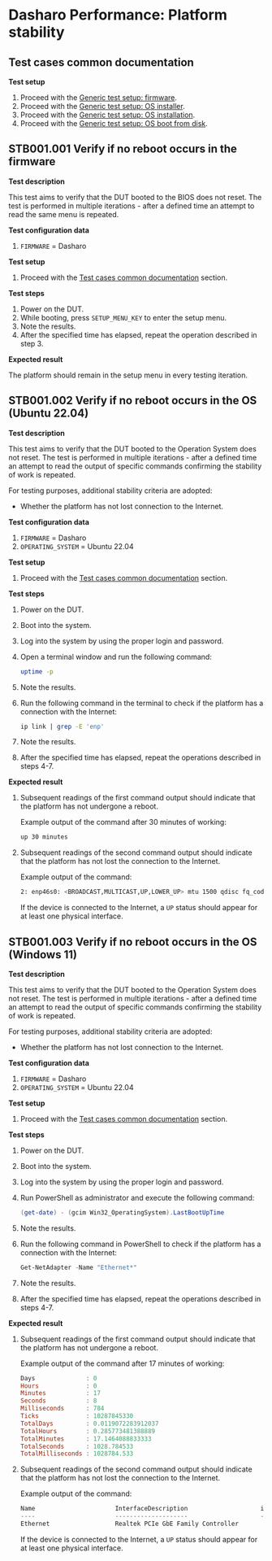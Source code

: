 # Dasharo Performance: Platform stability

## Test cases common documentation

**Test setup**

1. Proceed with the
    [Generic test setup: firmware](../generic-test-setup.md#firmware).
1. Proceed with the
    [Generic test setup: OS installer](../generic-test-setup.md#os-installer).
1. Proceed with the
    [Generic test setup: OS installation](../generic-test-setup.md#os-installation).
1. Proceed with the
    [Generic test setup: OS boot from disk](../generic-test-setup.md#os-boot-from-disk).

## STB001.001 Verify if no reboot occurs in the firmware

**Test description**

This test aims to verify that the DUT booted to the BIOS does not reset. The
test is performed in multiple iterations - after a defined time an attempt to
read the same menu is repeated.

**Test configuration data**

1. `FIRMWARE` = Dasharo

**Test setup**

1. Proceed with the
    [Test cases common documentation](#test-cases-common-documentation) section.

**Test steps**

1. Power on the DUT.
1. While booting, press `SETUP_MENU_KEY` to enter the setup menu.
1. Note the results.
1. After the specified time has elapsed, repeat the operation described in
    step 3.

**Expected result**

The platform should remain in the setup menu in every testing iteration.

## STB001.002 Verify if no reboot occurs in the OS (Ubuntu 22.04)

**Test description**

This test aims to verify that the DUT booted to the Operation System does not
reset. The test is performed in multiple iterations - after a defined time an
attempt to read the output of specific commands confirming the stability of
work is repeated.

For testing purposes, additional stability criteria are adopted:

* Whether the platform has not lost connection to the Internet.

**Test configuration data**

1. `FIRMWARE` = Dasharo
1. `OPERATING_SYSTEM` = Ubuntu 22.04

**Test setup**

1. Proceed with the
    [Test cases common documentation](#test-cases-common-documentation) section.

**Test steps**

1. Power on the DUT.
1. Boot into the system.
1. Log into the system by using the proper login and password.
1. Open a terminal window and run the following command:

    ```bash
    uptime -p
    ```

1. Note the results.
1. Run the following command in the terminal to check if the platform has
    a connection with the Internet:

    ```bash
    ip link | grep -E 'enp'
    ```

1. Note the results.
1. After the specified time has elapsed, repeat the operations described in
    steps 4-7.

**Expected result**

1. Subsequent readings of the first command output should indicate that
    the platform has not undergone a reboot.

    Example output of the command after 30 minutes of working:

    ```bash
    up 30 minutes
    ```

1. Subsequent readings of the second command output should indicate that the
    platform has not lost the connection to the Internet.

    Example output of the command:

    ```bash
    2: enp46s0: <BROADCAST,MULTICAST,UP,LOWER_UP> mtu 1500 qdisc fq_codel state UP mode DEFAULT group default qlen 1000
    ```

    If the device is connected to the Internet, a `UP` status should appear
    for at least one physical interface.

## STB001.003 Verify if no reboot occurs in the OS (Windows 11)

**Test description**

This test aims to verify that the DUT booted to the Operation System does not
reset. The test is performed in multiple iterations - after a defined time an
attempt to read the output of specific commands confirming the stability of
work is repeated.

For testing purposes, additional stability criteria are adopted:

* Whether the platform has not lost connection to the Internet.

**Test configuration data**

1. `FIRMWARE` = Dasharo
1. `OPERATING_SYSTEM` = Ubuntu 22.04

**Test setup**

1. Proceed with the
    [Test cases common documentation](#test-cases-common-documentation) section.

**Test steps**

1. Power on the DUT.
1. Boot into the system.
1. Log into the system by using the proper login and password.
1. Run PowerShell as administrator and execute the following command:

    ```powershell
    (get-date) - (gcim Win32_OperatingSystem).LastBootUpTime
    ```

1. Note the results.
1. Run the following command in PowerShell to check if the platform has
    a connection with the Internet:

    ```powershell
    Get-NetAdapter -Name "Ethernet*"
    ```

1. Note the results.
1. After the specified time has elapsed, repeat the operations described in
    steps 4-7.

**Expected result**

1. Subsequent readings of the first command output should indicate that
    the platform has not undergone a reboot.

    Example output of the command after 17 minutes of working:

    ```powershell
    Days              : 0
    Hours             : 0
    Minutes           : 17
    Seconds           : 8
    Milliseconds      : 784
    Ticks             : 10287845330
    TotalDays         : 0.0119072283912037
    TotalHours        : 0.285773481388889
    TotalMinutes      : 17.1464088833333
    TotalSeconds      : 1028.784533
    TotalMilliseconds : 1028784.533
    ```

1. Subsequent readings of the second command output should indicate that the
    platform has not lost the connection to the Internet.

    Example output of the command:

    ```powershell
    Name                      InterfaceDescription                    ifIndex Status       MacAddress             LinkSpeed
    ----                      --------------------                    ------- ------       ----------             ---------
    Ethernet                  Realtek PCIe GbE Family Controller           15 Up           D4-93-90-0C-23-A1       100 Mbps
    ```

    If the device is connected to the Internet, a `UP` status should appear
    for at least one physical interface.
